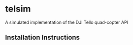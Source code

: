# telsim
A simulated implementation of the DJI Tello quad-copter API

## Installation Instructions

